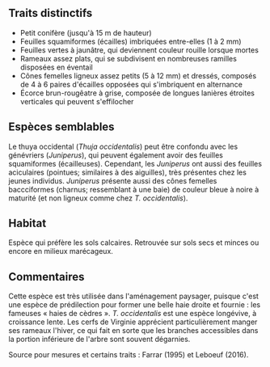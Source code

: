 
<!--

2-https://www.inaturalist.org/observations/250487467
3-https://www.inaturalist.org/observations/253068910
1-https://www.inaturalist.org/observations/252195936
1-https://www.inaturalist.org/observations/251101282
1-https://www.inaturalist.org/observations/255564349
1-https://www.inaturalist.org/observations/257236748
6-https://www.inaturalist.org/observations/258301314
2-https://www.inaturalist.org/observations/258301314

-->

## Traits distinctifs

- Petit conifère (jusqu'à 15 m de hauteur)
- Feuilles squamiformes (écailles) imbriquées entre-elles (1 à 2 mm)
- Feuilles vertes à jaunâtre, qui deviennent couleur rouille lorsque mortes
- Rameaux assez plats, qui se subdivisent en nombreuses ramilles disposées en éventail
- Cônes femelles ligneux assez petits (5 à 12 mm) et dressés, composés de 4 à 6 paires d'écailles opposées qui s'imbriquent en alternance
- Écorce brun-rougêatre à grise, composée de longues lanières étroites verticales qui peuvent s'effilocher

## Espèces semblables

Le thuya occidental (_Thuja occidentalis_) peut être confondu avec les génévriers (_Juniperus_), qui peuvent également avoir des feuilles squamiformes (écailleuses). Cependant, les _Juniperus_ ont aussi des feuilles aciculaires (pointues; similaires à des aiguilles), très présentes chez les jeunes individus. _Juniperus_ présente aussi des cônes femelles baccciformes (charnus; ressemblant à une baie) de couleur bleue à noire à maturité (et non ligneux comme chez _T. occidentalis_). 

## Habitat

Espèce qui préfère les sols calcaires. Retrouvée sur sols secs et minces ou encore en milieux marécageux. 

## Commentaires

Cette espèce est très utilisée dans l'aménagement paysager, puisque c'est une espèce de prédilection pour former une belle haie droite et fournie : les fameuses « haies de cèdres ». _T. occidentalis_ est une espèce longévive, à croissance lente. 
Les cerfs de Virginie apprécient particulièrement manger ses rameaux l'hiver, ce qui fait en sorte que les branches accessibles dans la portion inférieure de l'arbre sont souvent dégarnies. 

Source pour mesures et certains traits : Farrar (1995) et Leboeuf (2016).

